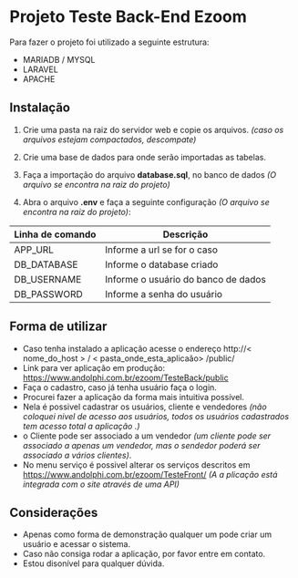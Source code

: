 # Projeto Teste Back-End Ezoom

Para fazer o projeto foi utilizado a seguinte estrutura:
- MARIADB / MYSQL
- LARAVEL 
- APACHE

## Instalação

1. Crie uma pasta na raiz do servidor web e copie os arquivos. _(caso os arquivos estejam compactados, descompate)_

2. Crie uma base de dados para onde serão importadas as tabelas.

3. Faça a importação do arquivo **database.sql**, no banco de dados _(O arquivo se encontra na raiz do projeto)_

4. Abra o arquivo **.env** e faça a seguinte configuração _(O arquivo se encontra na raiz do projeto)_:

|Linha de comando|Descrição                                                 |
|----------------|----------------------------------------------------------|
|APP_URL         | Informe a url se for o caso                              |
|DB_DATABASE     | Informe o database criado                                |
|DB_USERNAME     | Informe o usuário do banco de dados                      |
|DB_PASSWORD     | Informe a senha do usuário                               |

## Forma de utilizar

- Caso tenha instalado a aplicação acesse o endereço http://< nome_do_host > / < pasta_onde_esta_aplicaão> /public/
- Link para ver aplicação em produção: https://www.andolphi.com.br/ezoom/TesteBack/public
- Faça o cadastro, caso já tenha usuário faça o login.
- Procurei fazer a aplicação da forma mais intuitiva possível.
- Nela é possivel cadastrar os usuários, cliente e vendedores  _(não coloquei nivel de acesso aos usuários, todos os usuários cadastrados tem acesso total a aplicação .)_
- o Cliente pode ser associado a um vendedor _(um cliente pode ser associado a apenas um vendedor, mas o sendedor poderá ser associado a vários clientes)_.
- No menu serviço é possivel alterar os serviços descritos em https://www.andolphi.com.br/ezoom/TesteFront/ _(A a plicação está integrada com o site através de uma API)_

## Considerações

 - Apenas como forma de demonstração qualquer um pode criar um usuário e acessar o sistema.
 - Caso não consiga rodar a aplicação, por favor entre em contato. 
 - Estou disonível para qualquer dúvida.

